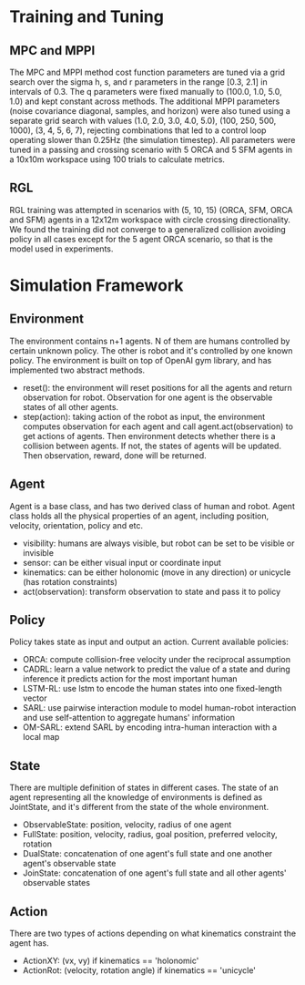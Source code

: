 # Training and Tuning
## MPC and MPPI
The MPC and MPPI method cost function parameters are tuned via a grid search over the sigma h, s, and r parameters in the range [0.3, 2.1] in intervals of 0.3. The q parameters were fixed manually to (100.0, 1.0, 5.0, 1.0) and kept constant across methods. The additional MPPI parameters (noise covariance diagonal, samples, and horizon) were also tuned using a separate grid search with values (1.0, 2.0, 3.0, 4.0, 5.0), (100, 250, 500, 1000), (3, 4, 5, 6, 7), rejecting combinations that led to a control loop operating slower than 0.25Hz (the simulation timestep). All parameters were tuned in a passing and crossing scenario with 5 ORCA and 5 SFM agents in a 10x10m workspace using 100 trials to calculate metrics.

## RGL
RGL training was attempted in scenarios with (5, 10, 15) (ORCA, SFM, ORCA and SFM) agents in a 12x12m workspace with circle crossing directionality. We found the training did not converge to a generalized collision avoiding policy in all cases except for the 5 agent ORCA scenario, so that is the model used in experiments.

# Simulation Framework
## Environment
The environment contains n+1 agents. N of them are humans controlled by certain unknown
policy. The other is robot and it's controlled by one known policy.
The environment is built on top of OpenAI gym library, and has implemented two abstract methods.
* reset(): the environment will reset positions for all the agents and return observation 
for robot. Observation for one agent is the observable states of all other agents.
* step(action): taking action of the robot as input, the environment computes observation
for each agent and call agent.act(observation) to get actions of agents. Then environment detects
whether there is a collision between agents. If not, the states of agents will be updated. Then 
observation, reward, done will be returned.


## Agent
Agent is a base class, and has two derived class of human and robot. Agent class holds
all the physical properties of an agent, including position, velocity, orientation, policy and etc.
* visibility: humans are always visible, but robot can be set to be visible or invisible
* sensor: can be either visual input or coordinate input
* kinematics: can be either holonomic (move in any direction) or unicycle (has rotation constraints)
* act(observation): transform observation to state and pass it to policy


## Policy
Policy takes state as input and output an action. Current available policies:
* ORCA: compute collision-free velocity under the reciprocal assumption
* CADRL: learn a value network to predict the value of a state and during inference it predicts action for the most important human
* LSTM-RL: use lstm to encode the human states into one fixed-length vector
* SARL: use pairwise interaction module to model human-robot interaction and use self-attention to aggregate humans' information
* OM-SARL: extend SARL by encoding intra-human interaction with a local map


## State
There are multiple definition of states in different cases. The state of an agent representing all
the knowledge of environments is defined as JointState, and it's different from the state of the whole environment.
* ObservableState: position, velocity, radius of one agent
* FullState: position, velocity, radius, goal position, preferred velocity, rotation
* DualState: concatenation of one agent's full state and one another agent's observable state
* JoinState: concatenation of one agent's full state and all other agents' observable states 


## Action
There are two types of actions depending on what kinematics constraint the agent has.
* ActionXY: (vx, vy) if kinematics == 'holonomic'
* ActionRot: (velocity, rotation angle) if kinematics == 'unicycle'
